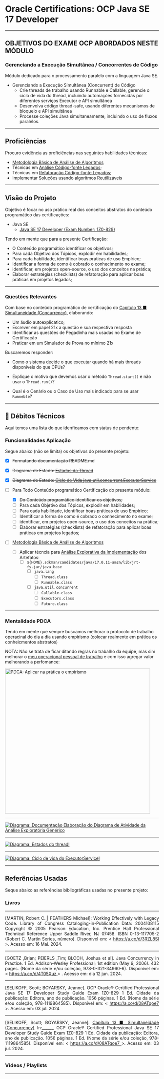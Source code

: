 # Oracle Certifications: OCP Java SE 17 Developer


--- 

## OBJETIVOS DO EXAME OCP ABORDADOS NESTE MÓDULO
  
### Gerenciando a Execução Simultânea / Concorrentes de Código

Módulo dedicado para o processamento paralelo com a linguagem Java SE.

  - Gerenciando a Execução Simultânea (Concurrent) de Código
    * Crie threads de trabalho usando Runnable e Callable, gerencie o ciclo de vida do thread, incluindo automações fornecidas por diferentes serviços Executor e API simultânea
    * Desenvolva código thread-safe, usando diferentes mecanismos de bloqueio e API simultânea
    * Processe coleções Java simultaneamente, incluindo o uso de fluxos paralelos.
  --- 

## Proficiências

Procuro evidência as proficiências nas seguintes habilidades técnicas:

- [Metodologia Básica de Análise de Algoritmos](#GOODRICH-Michael-T)
- Técnicas em [Análise Código-fonte Legados](#FEATHERS-michael);
- Técnicas em [Refatoração Código-fonte Legados](#FEATHERS-michael);
- Implementar Soluções usando algoritmos Reutilizáveis

---

## Visão do Projeto

Objetivo é focar  no uso prático real dos conceitos abstratos do conteúdo programático das certificações: 

 - Java SE
    - [Java SE 17 Developer
(Exam Number: 1Z0-829)](https://education.oracle.com/cat%C3%A1logo-de-produtos-ouexam-pexam_1z0-829/pexam_1Z0-829)
 
 Tendo em mente que para a presente Certificação: 

  - O Conteúdo programático identificar os objetivos;
  - Para cada Objetivo dos Tópicos, explodir em habilidades;
  - Para cada habilidade, identificar boas práticas de uso Empírico;
  - Identificar a forma de como é cobrado o conhecimento no exame;
  - identificar, em projetos open-source, o uso dos conceitos na prática;
  - Elaborar estratégias (checklists) de refatoração para aplicar boas práticas em projetos legados;

---

### Questões Relevantes

Com base no conteúdo programático de certificação do [Capítulo 13 ■ Simultaneidade (Concurrency)](#CAP-13-SELIKOFF-Scott), elaborando:

  - Um áudio autoexplicatico;
  - Escrever em papel 21x a questão e sua respectiva resposta
  - Identificar as questões de Pegadinha mais usadas no Exame de Certificação
  - Praticar em um Simulador de Prova no mínimo 21x

 Buscaremos responder:

  - Como o sistema decide o que executar quando há mais threads disponíveis do que CPUs?

  - Explique o motivo que devemos usar o método `Thread.start()` e não usar o `Thread.run()`?

  - Qual é o Cenário ou o Caso de Uso mais indicado para se usar `Runneble`?


---

## 🔩 Débitos Técnicos

Aqui temos uma lista do que idenficamos com status de pendente:

### Funcionalidades Aplicação

Segue abaixo (não se limita) os objetivos do presente projeto:

- [X] ~~Formatando documentação README.md~~
- [X] ~~Diagrama de Estado: [Estados da Thread](#ds-estados-thread)~~
- [X] ~~Diagrama de Estado: [Ciclo de Vida java.util.concurrent.ExecutorService](#ds-ciclo-vida-executor-service)~~

- [ ] Para Todo Conteúdo programático Certificação do presente módulo: 
  - [X] ~~Do Conteúdo programático identificar os objetivos;~~
  - [ ] Para cada Objetivo dos Tópicos, explodir em habilidades;
  - [ ] Para cada habilidade, identificar boas práticas de uso Empírico;
  - [ ] Identificar a forma de como é cobrado o conhecimento no exame;
  - [ ] identificar, em projetos open-source, o uso dos conceitos na prática;
  - [ ] Elaborar estratégias (checklists) de refatoração para aplicar boas práticas em projetos legados;
- [ ] [Metodologia Básica de Análise de Algoritmos](#GOODRICH-Michael-T)
  - [ ] Aplicar técncia para [Análise Explorativa da Implementação](#da-analise-exploratoria) dos Artefatos: 
    - [ ] `${HOME}.sdkman/candidates/java/17.0.11-amzn/lib/jrt-fs.jar/java.base`
      - [ ] `java.lang`
        - [ ] `Thread.class`
        - [ ] `Runnable.class`
      - [ ] `java.util.concurrent`
        - [ ] `Callable.class`
        - [ ] `Executors.class`
        - [ ] `Future.class`

--- 

### Mentalidade PDCA

Tendo em mente que sempre buscamos melhorar o protocolo de trabalho operacinal do dia a dia usando empirismo (colocar realmente em prática os conheicmentos abstratos)

NOTA: Não se trata de ficar ditando regras no trabalho da equipe, mas sim melhorar o [meu operacional pessoal de trabalho](#da-analise-exploratoria) e com isso agregar valor melhorando a perfomance:

<img src="../../docs/imgs/pdca.png" alt="PDCA: Aplicar na prática o empirismo" title="PDCA" style="width:475px;"/>

--- 

<a href="#FOWLER-Martin" id="da-analise-exploratoria">
<img src="../../docs/imgs/DA - Análise de Repositório Genárico.drawio.png" alt="Diagrama: Documentação Elaboração do Diagrama de Atividade da Análise Exploratória Genérico" title="Documentação: Processo Genérico: Atividades da Análise Exploratória de um Repositório"/>
</a>

---
<a href="#FOWLER-Martin" id="ds-estados-thread">
<img src="../../docs/imgs/DS - Estados do thread.drawio.png" alt="Diagrama: Estados do thread!" title="Documentação: Diagrama Estados do thread"/>
</a>

---

<a href="#FOWLER-Martin" id="ds-ciclo-vida-executor-service">
<img src="../../docs/imgs/DS - Ciclo de vida do ExecutorService.drawio.png" alt="Diagrama: Ciclo de vida do ExecutorService!" title="Documentação: Ciclo de vida do ExecutorService"/>
</a>

---

## Referências Usadas

Seque abaixo as referências bibliográficas usadas no presente projeto:

### Livros

---

<p align="justify">
[<a id="FEATHERS-michael">MARTIN, Robert C. | FEATHERS Michael</a>]: Working Effectively with Legacy Code. Library of Congress Cataloging-in-Publication Data: 2004108115 Copyright © 2005 Pearson Education, Inc. Prentice Hall Professional Technical Reference Upper Saddle River, NJ 07458. ISBN 0-13-117705-2 (Robert C. Martin Series, número). Disponível em: < <a href="https://a.co/d/3RZL8Sl">https://a.co/d/3RZL8Sl</a> >. Acesso em: 16 Mai. 2024.
</p>

---

<p align="justify">
[<a id="GOETZ-Brian">GOETZ ,Brian; PEIERLS ,Tim; BLOCH, Joshua et al</a>]. Java Concurrency in Practice. 1 Ed. Addison-Wesley Professional; 1st edition (May 9, 2006). 432 pages. (Nome da série e/ou coleção, 978-0-321-34960-6). Disponível em: < <a href="https://a.co/d/4T05Xuz"> https://a.co/d/4T05Xuz </a> > . Acesso em: dia 12 jun. 2024.
</p>

---

<p align="justify"> 
[<a id="SELIKOFF-Scott">SELIKOFF, Scott; BOYARSKY, Jeanne</a>]. OCP Oracle® Certified Professional Java SE 17 Developer Study Guide Exam 1Z0-829 1 Ed. Cidade da publicação: Editora, ano de publicação. 1056 páginas. 1 Ed. (Nome da série e/ou coleção, 978-1119864585). Disponível em: < <a href="https://a.co/d/08ATqoe7">https://a.co/d/08ATqoe7 </a> >. Acesso em: 03 jul. 2024.
</p>

---

<p align="justify"> 
[<a id="CAP-13-SELIKOFF-Scott">SELIKOFF, Scott; BOYARSKY, Jeanne</a>]. <a href="https://a.co/d/08ATqoe7">Capítulo 13 ■ Simultaneidade (Concurrency)</a> In:______ OCP Oracle® Certified Professional Java SE 17 Developer Study Guide Exam 1Z0-829 1 Ed. Cidade da publicação: Editora, ano de publicação. 1056 páginas. 1 Ed. (Nome da série e/ou coleção, 978-1119864585). Disponível em: < <a href="https://a.co/d/08ATqoe7"> https://a.co/d/08ATqoe7 </a> >. Acesso em: 03 jul. 2024.
</p>

---

### Vídeos / Playlists

---
